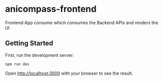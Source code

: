 # anicompass-frontend
Frontend App consume which consumes the Backend APIs and renders the UI

## Getting Started

First, run the development server:

```
npm run dev
```

Open [http://localhost:3000](http://localhost:3000) with your browser to see the result.
